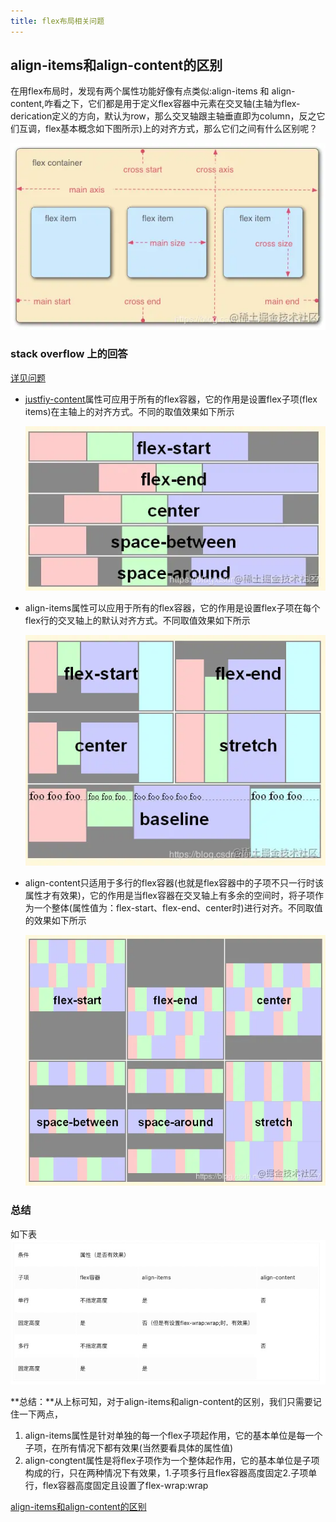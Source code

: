 ```yaml
---
title: flex布局相关问题
---
```

## align-items和align-content的区别
在用flex布局时，发现有两个属性功能好像有点类似:align-items 和 align-content,咋看之下，它们都是用于定义flex容器中元素在交叉轴(主轴为flex-derication定义的方向，默认为row，那么交叉轴跟主轴垂直即为column，反之它们互调，flex基本概念如下图所示)上的对齐方式，那么它们之间有什么区别呢？

![flex布局](./images/16c884e33c26dbeb_tplv-t2oaga2asx-watermark.png)

### stack overflow 上的回答
[详见问题](https://stackoverflow.com/questions/31250174/css-flexbox-difference-between-align-items-and-align-content)

- [justfiy-content](https://www.w3.org/TR/css-flexbox-1/#propdef-justify-content)属性可应用于所有的flex容器，它的作用是设置flex子项(flex items)在主轴上的对齐方式。不同的取值效果如下所示

  ![justfiy-content](./images/16c884e33bff5aa6_tplv-t2oaga2asx-watermark.png)

- align-items属性可以应用于所有的flex容器，它的作用是设置flex子项在每个flex行的交叉轴上的默认对齐方式。不同取值效果如下所示

  ![align-items](./images/16c884e33c00797f_tplv-t2oaga2asx-watermark.png)

- align-content只适用于多行的flex容器(也就是flex容器中的子项不只一行时该属性才有效果)，它的作用是当flex容器在交叉轴上有多余的空间时，将子项作为一个整体(属性值为：flex-start、flex-end、center时)进行对齐。不同取值的效果如下所示

  ![align-content](./images/16c884e33c2b8466_tplv-t2oaga2asx-watermark.png)

### 总结
如下表
![总结表](./images/1645411045003.jpg)

**总结：**从上标可知，对于align-items和align-content的区别，我们只需要记住一下两点，
1. align-items属性是针对单独的每一个flex子项起作用，它的基本单位是每一个子项，在所有情况下都有效果(当然要看具体的属性值)
2. align-congtent属性是将flex子项作为一个整体起作用，它的基本单位是子项构成的行，只在两种情况下有效果，1.子项多行且flex容器高度固定2.子项单行，flex容器高度固定且设置了flex-wrap:wrap


[align-items和align-content的区别](https://juejin.cn/post/6844903911690600456)